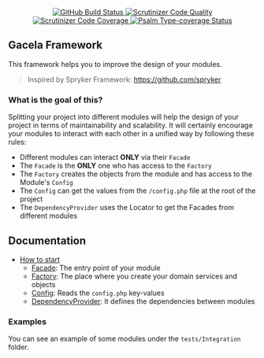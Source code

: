 <p align="center">
  <a href="https://github.com/gacela-project/gacela/actions">
    <img src="https://github.com/gacela-project/gacela/workflows/CI/badge.svg" alt="GitHub Build Status">
  </a>
  <a href="https://scrutinizer-ci.com/g/gacela-project/gacela/?branch=master">
    <img src="https://scrutinizer-ci.com/g/gacela-project/gacela/badges/quality-score.png?b=master" alt="Scrutinizer Code Quality">
  </a>
  <a href="https://scrutinizer-ci.com/g/gacela-project/gacela/?branch=master">
    <img src="https://scrutinizer-ci.com/g/gacela-project/gacela/badges/coverage.png?b=master" alt="Scrutinizer Code Coverage">
  </a>
  <a href="https://shepherd.dev/github/gacela-project/gacela">
    <img src="https://shepherd.dev/github/gacela-project/gacela/coverage.svg" alt="Psalm Type-coverage Status">
  </a>
</p>

## Gacela Framework

This framework helps you to improve the design of your modules.

> Inspired by Spryker Framework: https://github.com/spryker

### What is the goal of this?

Splitting your project into different modules will help the design of your project in terms of maintainability and
scalability. It will certainly encourage your modules to interact with each other in a unified way by following these
rules:

- Different modules can interact **ONLY** via their `Facade`
- The `Facade` is the **ONLY** one who has access to the `Factory`
- The `Factory` creates the objects from the module and has access to the Module's `Config`
- The `Config` can get the values from the `/config.php` file at the root of the project
- The `DependencyProvider` uses the Locator to get the Facades from different modules

## Documentation

- [How to start](docs/001_basic_concepts.md)
  - [Facade](docs/002_facade.md): The entry point of your module
  - [Factory](docs/003_factory.md): The place where you create your domain services and objects
  - [Config](docs/004_config.md): Reads the `config.php` key-values
  - [DependencyProvider](docs/005_dependency_provider.md): It defines the dependencies between modules

### Examples

You can see an example of some modules under the `tests/Integration` folder.

